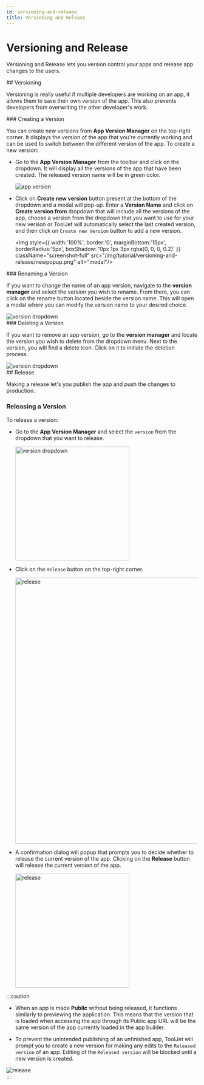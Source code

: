 ```yaml
---
id: versioning-and-release
title: Versioning and Release
---
```


# Versioning and Release

Versioning and Release lets you version control your apps and release app changes to the users. 

<div>
## Versioning

Versioning is really useful if multiple developers are working on an app, it allows them to save their own version of the app. This also prevents developers from overwriting the other developer's work. 

</div>

<div>
### Creating a Version

You can create new versions from **App Version Manager** on the top-right corner. It displays the version of the app that you're currently working and can be used to switch between the different version of the app. To create a new version:

- Go to the **App Version Manager** from the toolbar and click on the dropdown. It will display all the versions of the app that have been created. The released version name will be in green color.
  <div style={{textAlign: 'center'}}>

  <img className="screenshot-full" src="/img/tutorial/versioning-and-release/releasev25.png" alt="app version"/>

  </div>

- Click on **Create new version** button present at the bottom of the dropdown and a modal will pop-up. Enter a **Version Name** and click on **Create version from** dropdown that will include all the versions of the app, choose a version from the dropdown that you want to use for your new version or ToolJet will automatically select the last created version, and then click on `Create new Version` button to add a new version.
  <div style={{textAlign: 'center'}}>

  <img style={{ width:'100%', border:'0', marginBottom:'15px', borderRadius:'5px', boxShadow: '0px 1px 3px rgba(0, 0, 0, 0.2)' }} className="screenshot-full" src="/img/tutorial/versioning-and-release/newpopup.png" alt="modal"/>

  </div>

</div>

<div>
### Renaming a Version

If you want to change the name of an app version, navigate to the **version manager** and select the version you wish to rename. From there, you can click on the rename button located beside the version name. This will open a modal where you can modify the version name to your desired choice.

<div style={{textAlign: 'center'}}>

<img className="screenshot-full" src="/img/tutorial/versioning-and-release/editv.png" alt="version dropdown" />

</div>

</div>

<div>
### Deleting a Version

If you want to remove an app version, go to the **version manager** and locate the version you wish to delete from the dropdown menu. Next to the version, you will find a delete icon. Click on it to initiate the deletion process.

<div style={{textAlign: 'center'}}>

<img className="screenshot-full" src="/img/tutorial/versioning-and-release/deletev.png" alt="version dropdown" />

</div>

</div>

<div>
## Release

Making a release let's you publish the app and push the changes to production.

### Releasing a Version

To release a version:

- Go to the **App Version Manager** and select the `version` from the dropdown that you want to release.
  <div style={{textAlign: 'center'}}>

  <img  className="screenshot-full" src="/img/tutorial/versioning-and-release/versiondropdownv2.png" alt="version dropdown" width="300" />

  </div>

- Click on the `Release` button on the top-right corner.
  <div style={{textAlign: 'center'}}>

  <img className="screenshot-full" src="/img/tutorial/versioning-and-release/releasev2.png" alt="release" width="700"/>

  </div>

- A confirmation dialog will popup that prompts you to decide whether to release the current version of the app. Clicking on the **Release** button will release the current version of the app.
  <div style={{textAlign: 'center'}}>

  <img className="screenshot-full" src="/img/tutorial/versioning-and-release/confirm.png" alt="release" width="300"/>

  </div>


:::caution
- When an app is made **Public** without being released, it functions similarly to previewing the application. This means that the version that is loaded when accessing the app through its Public app URL will be the same version of the app currently loaded in the app builder.

- To prevent the unintended publishing of an unfinished app, ToolJet will prompt you to create a new version for making any edits to the `Released version` of an app. Editing of the `Released version` will be blocked until a new version is created.

<div style={{textAlign: 'center'}}>

<img className="screenshot-full" src="/img/tutorial/versioning-and-release/releasepopup.gif" alt="release" />

</div>
:::

</div>